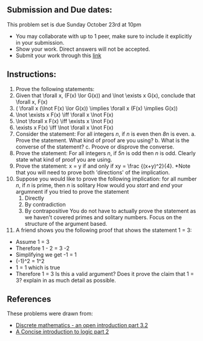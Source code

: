 ## Submission and Due dates:

This problem set is due Sunday October 23rd at 10pm

- You may collaborate with up to 1 peer, make sure to include it explicitly in your submission.
- Show your work. Direct answers will not be accepted.
- Submit your work through this [link](tbd)

## Instructions:

1. Prove the following statements:
  1. Given that \forall x, (F(x) \lor G(x)) and \lnot \exists x G(x), conclude that \forall x, F(x)
  2. ( \forall x (\lnot F(x) \lor G(x)) \implies \forall x (F(x) \implies G(x))
  3. \lnot \exists x F(x) \iff \forall x \lnot F(x)
  4. \lnot \forall x F(x) \iff \exists x \lnot F(x)
  5. \exists x F(x) \iff \lnot \forall x \lnot F(x)
2. Consider the statement: For all integers _n_, if _n_ is even then _8n_ is even. 
  a. Prove the statement. What kind of proof are you using?
  b. What is the converse of the statement?
  c. Proove or disprove the converse.
3. Prove the statement: For all integers _n_, if _5n_ is odd then _n_ is odd. Clearly state what kind of proof you are using.
4. Prove the statement: x = y if and only if xy = \frac {(x+y)^2}{4}. *Note that you will need to prove both 'directions' of the implication.
5. Suppose you would like to prove the following implication: for all number *n*, if *n* is prime, then *n* is solitary
   How would you *start* and *end* your argumnent if you tried to prove the statement 
   1. Directly
   2. By contradiction
   3. By contrapositive
   You do not have to actually prove the statement as we haven't covered primes and solitary numbers. Focus on the structure of the argument based.
6. A friend shows you the following proof that shows the statement 1 = 3:
  - Assume 1 = 3
  - Therefore 1 - 2 = 3 -2
  - Simplifying we get -1 = 1
  - (-1)^2 = 1^2
  - 1 = 1 which is true
  - Therefore 1 = 3
 Is this a valid argument? Does it prove the claim that 1 = 3? explain in as much detail as possible.

## References

These problems were drawn from:

- [Discrete mathematics - an open introduction part 3.2](http://discrete.openmathbooks.org/dmoi3/sec_logic-proofs.html)
- [A Concise introduction to logic part 2](https://open.umn.edu/opentextbooks/textbooks/452)
